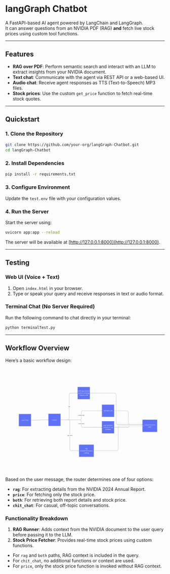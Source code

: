 # langGraph Chatbot

A FastAPI-based AI agent powered by LangChain and LangGraph.  
It can answer questions from an NVIDIA PDF (RAG) **and** fetch live stock prices using custom tool functions.

---

## Features

- **RAG over PDF**: Perform semantic search and interact with an LLM to extract insights from your NVIDIA document.  
- **Text chat**: Communicate with the agent via REST API or a web-based UI.  
- **Audio chat**: Receive agent responses as TTS (Text-to-Speech) MP3 files.  
- **Stock prices**: Use the custom `get_price` function to fetch real-time stock quotes.  

---

## Quickstart

### 1. Clone the Repository

```bash
git clone https://github.com/your-org/langGraph-Chatbot.git
cd langGraph-Chatbot
```

### 2. Install Dependencies

```bash
pip install -r requirements.txt
```

### 3. Configure Environment

Update the `test.env` file with your configuration values.

### 4. Run the Server

Start the server using:

```bash
uvicorn app:app --reload
```

The server will be available at [http://127.0.0.1:8000](http://127.0.0.1:8000).

---

## Testing

### Web UI (Voice + Text)

1. Open `index.html` in your browser.  
2. Type or speak your query and receive responses in text or audio format.

### Terminal Chat (No Server Required)

Run the following command to chat directly in your terminal:

```bash
python terminalTest.py
```

---

## Workflow Overview

Here’s a basic workflow design:

![Workflow Diagram](image/workflow.png)

Based on the user message, the router determines one of four options:

- **`rag`**: For extracting details from the NVIDIA 2024 Annual Report.  
- **`price`**: For fetching only the stock price.  
- **`both`**: For retrieving both report details and stock price.  
- **`chit_chat`**: For casual, off-topic conversations.

### Functionality Breakdown

1. **RAG Runner**: Adds context from the NVIDIA document to the user query before passing it to the LLM.  
2. **Stock Price Fetcher**: Provides real-time stock prices using custom functions.  

- For `rag` and `both` paths, RAG context is included in the query.  
- For `chit_chat`, no additional functions or context are used.  
- For `price`, only the stock price function is invoked without RAG context.